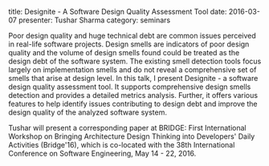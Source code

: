title: Designite - A Software Design Quality Assessment Tool
date: 2016-03-07
presenter: Tushar Sharma
category: seminars

Poor design quality and huge technical debt are common issues perceived
in real-life software projects. Design smells are indicators of poor
design quality and the volume of design smells found could be treated as
the design debt of the software system. The existing smell detection
tools focus largely on implementation smells and do not reveal a
comprehensive set of smells that arise at design level. In this talk, I
present Designite - a software design quality assessment tool. It
supports comprehensive design smells detection and provides a detailed
metrics analysis. Further, it offers various features to help identify
issues contributing to design debt and improve the design quality of the
analyzed software system.

Tushar will present a corresponding paper at BRIDGE: First International
Workshop on Bringing Architecture Design Thinking into Developers' Daily
Activities (Bridge'16), which is co-located with the 38th International
Conference on Software Engineering, May 14 - 22, 2016.
